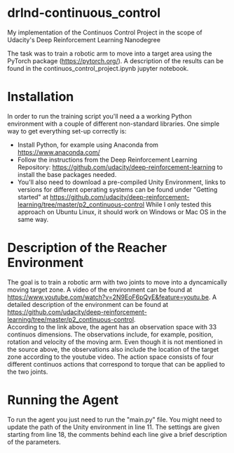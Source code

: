 # drlnd-continuous_control
My implementation of the Continuos Control Project in the scope of Udacity's Deep Reinforcement Learning Nanodegree

The task was to train a robotic arm to move into a target area using the PyTorch package (https://pytorch.org/).
A description of the results can be found in the continuos_control_project.ipynb jupyter notebook.

# Installation
In order to run the training script you'll need a a working Python environment with a couple of different non-standard libraries.
One simple way to get everything set-up correctly is:
- Install Python, for example using Anaconda from https://www.anaconda.com/
- Follow the instructions from the Deep Reinforcement Learning Repository: https://github.com/udacity/deep-reinforcement-learning
to install the base packages needed.
- You'll also need to download a pre-compiled Unity Environment, links to versions for different operating systems can be found under "Getting started" at
https://github.com/udacity/deep-reinforcement-learning/tree/master/p2_continuous-control
While I only tested this approach on Ubuntu Linux, it should work on Windows or Mac OS in the same way.

# Description of the Reacher Environment
The goal is to train a robotic arm with two joints to move into a dyncamically moving target zone.
A video of the environment can be found at https://www.youtube.com/watch?v=2N9EoF6pQyE&feature=youtu.be.
A detailed description of the environment can be found at https://github.com/udacity/deep-reinforcement-learning/tree/master/p2_continuous-control.  
According to the link above, the agent has an observation space with 33 continuos dimensions. The observations include, for example, position, rotation and velocity of
the moving arm. Even though it is not mentioned in the source above, the observations also include the location of the target zone according to the youtube video.
The action space consists of four different continuos actions that correspond to torque that can be applied to the two joints.

# Running the Agent
To run the agent you just need to run the "main.py" file. You might need to update the path of the Unity environment in line 11.
The settings are given starting from line 18, the comments behind each line give a brief description of the parameters.

